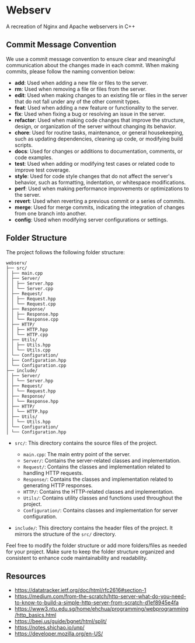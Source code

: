 # Webserv

A recreation of Nginx and Apache webservers in C++

## Commit Message Convention

We use a commit message convention to ensure clear and meaningful communication about the changes made in each commit. When making commits, please follow the naming convention below:

- **add**: Used when adding a new file or files to the server.
- **rm**: Used when removing a file or files from the server.
- **edit**: Used when making changes to an existing file or files in the server that do not fall under any of the other commit types.
- **feat**: Used when adding a new feature or functionality to the server.
- **fix**: Used when fixing a bug or resolving an issue in the server.
- **refactor**: Used when making code changes that improve the structure, design, or organization of the server without changing its behavior.
- **chore**: Used for routine tasks, maintenance, or general housekeeping, such as updating dependencies, cleaning up code, or modifying build scripts.
- **docs**: Used for changes or additions to documentation, comments, or code examples.
- **test**: Used when adding or modifying test cases or related code to improve test coverage.
- **style**: Used for code style changes that do not affect the server's behavior, such as formatting, indentation, or whitespace modifications.
- **perf**: Used when making performance improvements or optimizations to the server.
- **revert**: Used when reverting a previous commit or a series of commits.
- **merge**: Used for merge commits, indicating the integration of changes from one branch into another.
- **config**: Used when modifying server configurations or settings.

## Folder Structure

The project follows the following folder structure:
```
webserv/
├── src/
│ ├── main.cpp
│ ├── Server/
│ │ ├── Server.hpp
│ │ └── Server.cpp
│ ├── Request/
│ │ ├── Request.hpp
│ │ └── Request.cpp
│ ├── Response/
│ │ ├── Response.hpp
│ │ └── Response.cpp
│ ├── HTTP/
│ │ ├── HTTP.hpp
│ │ └── HTTP.cpp
│ ├── Utils/
│ │ ├── Utils.hpp
│ │ └── Utils.cpp
│ └── Configuration/
│ ├── Configuration.hpp
│ └── Configuration.cpp
├── include/
│ ├── Server/
│ │ └── Server.hpp
│ ├── Request/
│ │ └── Request.hpp
│ ├── Response/
│ │ └── Response.hpp
│ ├── HTTP/
│ │ └── HTTP.hpp
│ ├── Utils/
│ │ └── Utils.hpp
│ └── Configuration/
│ └── Configuration.hpp
```

- `src/`: This directory contains the source files of the project.
  - `main.cpp`: The main entry point of the server.
  - `Server/`: Contains the server-related classes and implementation.
  - `Request/`: Contains the classes and implementation related to handling HTTP requests.
  - `Response/`: Contains the classes and implementation related to generating HTTP responses.
  - `HTTP/`: Contains the HTTP-related classes and implementation.
  - `Utils/`: Contains utility classes and functions used throughout the project.
  - `Configuration/`: Contains classes and implementation for server configuration.

- `include/`: This directory contains the header files of the project. It mirrors the structure of the `src/` directory.

Feel free to modify the folder structure or add more folders/files as needed for your project. Make sure to keep the folder structure organized and consistent to enhance code maintainability and readability.

## Resources

- https://datatracker.ietf.org/doc/html/rfc2616#section-1
- https://medium.com/from-the-scratch/http-server-what-do-you-need-to-know-to-build-a-simple-http-server-from-scratch-d1ef8945e4fa
- https://www3.ntu.edu.sg/home/ehchua/programming/webprogramming/http_basics.html
- https://beej.us/guide/bgnet/html/split/
- https://notes.shichao.io/unp/
- https://developer.mozilla.org/en-US/
